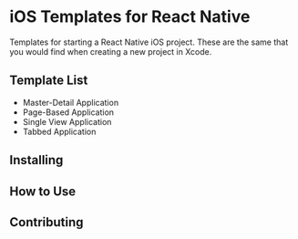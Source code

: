 # iOS Templates for React Native

Templates for starting a React Native iOS project. These are the same that you would find when creating a new project in Xcode.

## Template List
* Master-Detail Application
* Page-Based Application
* Single View Application
* Tabbed Application

## Installing

## How to Use

## Contributing 
